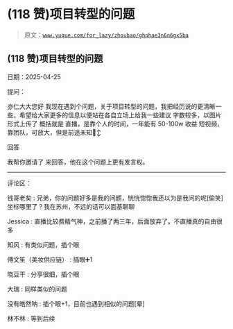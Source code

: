 # (118 赞)项目转型的问题

> 原文：[`www.yuque.com/for_lazy/zhoubao/ghphae3n6n6gx5ba`](https://www.yuque.com/for_lazy/zhoubao/ghphae3n6n6gx5ba)

## (118 赞)项目转型的问题

日期：2025-04-25

提问：

亦仁大大您好 我现在遇到个问题，关于项目转型的问题，我把经历说的更清晰一些，希望给大家更多的信息以便站在各自立场上给我一些建议 字数较多，以图片形式上传了
概括就是 直播，是靠个人的时间，一年能有 50-100w 收益 短视频，靠团队，可放大，但是前途未知🙂‍↕️

回答

我帮你邀请了 来回答，他在这个问题上更有发言权。

* * *

评论区：

钱哥老矣 : 兄弟，你的问题好多是我的问题，恍恍惚惚我还以为是我问的呢[偷笑]坐标哪里了？我在苏州，不远的话可以面基聊聊

Jessica : 直播比较费精气神，之前播了两三年，后面放弃了。不直播真的自由很多

知风 : 有类似问题，插个眼

傅文笙（美妆供应链） : 插眼➕1

晓豆干 : 分享很细，插个眼

大瑞 : 同样类似的问题

没有皓然呐 : 插个眼+1，目前也遇到相似的问题[晕]

林不林 : 等到后续